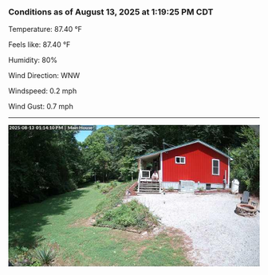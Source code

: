 ### Conditions as of August 13, 2025 at 1:19:25 PM CDT 

Temperature: 87.40 &deg;F

Feels like: 87.40 &deg;F

Humidity: 80%

Wind Direction: WNW

Windspeed: 0.2 mph

Wind Gust: 0.7 mph

---

<img src="./images/latest.jpeg"/>

